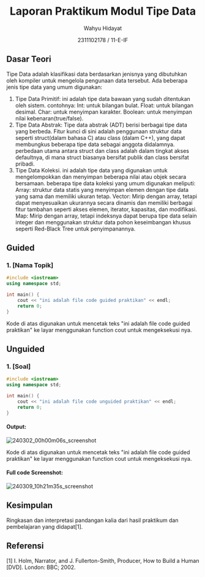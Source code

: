 # <h1 align="center">Laporan Praktikum Modul Tipe Data</h1>
<p align="center">Wahyu Hidayat</p>
<p align="center">2311102178 / 11-E-IF</p>


## Dasar Teori

Tipe Data adalah klasifikasi data berdasarkan jenisnya yang dibutuhkan oleh kompiler untuk mengelola pengunaan data tersebut. Ada beberapa jenis tipe data yang umum digunakan:
1. Tipe Data Primitif: ini adalah tipe data bawaan yang sudah ditentukan oleh sistem. contohnya:
   Int: untuk bilangan bulat.
   Float: untuk bilangan desimal.
   Char: untuk menyimpan karakter.
   Boolean: untuk menyimpan nilai kebenaran(true/false).
2. Tipe Data Abstrak: Tipe data abstrak (ADT) berisi berbagai tipe data yang berbeda. Fitur kunci di sini adalah penggunaan         struktur data seperti struct(dalam bahasa C) atau class (dalam C++), yang dapat membungkus beberapa tipe data sebagai anggota    didalamnya. perbedaan utama antara struct dan class adalah dalam tingkat akses defaultnya, di mana struct biasanya bersifat      publik dan class bersifat pribadi.
3. Tipe Data Koleksi.
   ini adalah tipe data yang digunakan untuk mengelompokkan dan menyimpan beberapa nilai atau objek secara bersamaan. beberapa      tipe data koleksi yang umum digunakan meliputi:
   Array: struktur data statis yang menyimpan elemen dengan tipe data yang sama dan memiliki ukuran tetap.
   Vector: Mirip dengan array, tetapi dapat menyesuaikan ukurannya secara dinamis dan memiliki berbagai fitur tambahan seperti      akses elemen, iterator, kapasitas, dan modifikasi.
   Map: Mirip dengan array, tetapi indeksnya dapat berupa tipe data selain integer dan menggunakan struktur data pohon              keseimbangan khusus seperti Red-Black Tree untuk penyimpanannya.
## Guided 

### 1. [Nama Topik]

```C++
#include <iostream>
using namespace std;

int main() {
    cout << "ini adalah file code guided praktikan" << endl;
    return 0;
}
```
Kode di atas digunakan untuk mencetak teks "ini adalah file code guided praktikan" ke layar menggunakan function cout untuk mengeksekusi nya.

## Unguided 

### 1. [Soal]

```C++
#include <iostream>
using namespace std;

int main() {
    cout << "ini adalah file code unguided praktikan" << endl;
    return 0;
}
```
#### Output:
![240302_00h00m06s_screenshot](https://github.com/suxeno/Struktur-Data-Assignment/assets/111122086/6d1727a8-fb77-4ecf-81ff-5de9386686b7)

Kode di atas digunakan untuk mencetak teks "ini adalah file code guided praktikan" ke layar menggunakan function cout untuk mengeksekusi nya.

#### Full code Screenshot:
![240309_10h21m35s_screenshot](https://github.com/suxeno/Struktur-Data-Assignment/assets/111122086/41e9641c-ad4e-4e50-9ca4-a0215e336b04)


## Kesimpulan
Ringkasan dan interpretasi pandangan kalia dari hasil praktikum dan pembelajaran yang didapat[1].

## Referensi
[1] I. Holm, Narrator, and J. Fullerton-Smith, Producer, How to Build a Human [DVD]. London: BBC; 2002.
